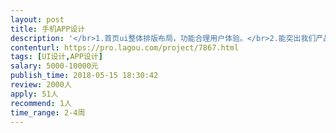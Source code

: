```yaml
---                
layout: post       
title: 手机APP设计           
description: '</br>1.首页ui整体排版布局，功能合理用户体验。</br>2.能突出我们产品主线特性。</br>3.支线功能页面和主线布局一致。</br>4.各页面针对已有功能调整设计。</br>'     
contenturl: https://pro.lagou.com/project/7867.html      
tags: [UI设计,APP设计]            
salary: 5000-10000元          
publish_time: 2018-05-15 18:30:42         
review: 2000人                   
apply: 51人                   
recommend: 1人                   
time_range: 2-4周              
---                 
```

